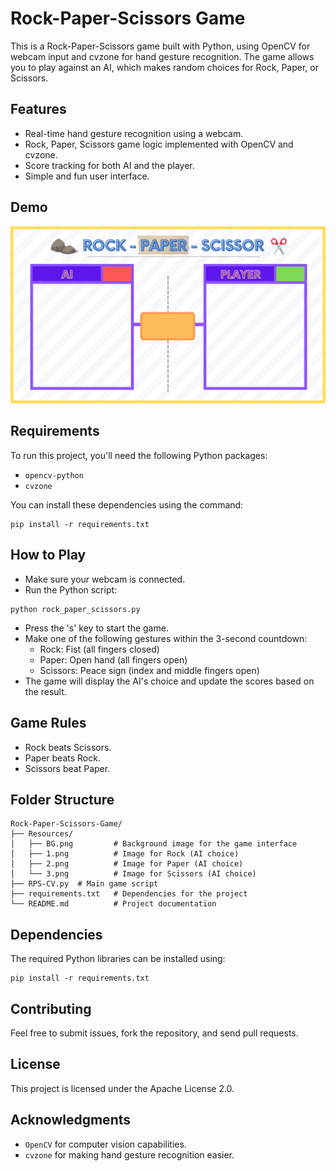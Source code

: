 # Rock-Paper-Scissors Game

This is a Rock-Paper-Scissors game built with Python, using OpenCV for webcam input and cvzone for hand gesture recognition. The game allows you to play against an AI, which makes random choices for Rock, Paper, or Scissors.

## Features
- Real-time hand gesture recognition using a webcam.
- Rock, Paper, Scissors game logic implemented with OpenCV and cvzone.
- Score tracking for both AI and the player.
- Simple and fun user interface.

## Demo
![Game Screenshot](Resources/BG.png)

## Requirements
To run this project, you'll need the following Python packages:
- `opencv-python`
- `cvzone`

You can install these dependencies using the command:
```
pip install -r requirements.txt
```

## How to Play
- Make sure your webcam is connected.
- Run the Python script:
```
python rock_paper_scissors.py
```
- Press the 's' key to start the game.
- Make one of the following gestures within the 3-second countdown:
  - Rock: Fist (all fingers closed)
  - Paper: Open hand (all fingers open)
  - Scissors: Peace sign (index and middle fingers open)
- The game will display the AI's choice and update the scores based on the result.

## Game Rules
- Rock beats Scissors.
- Paper beats Rock.
- Scissors beat Paper.

## Folder Structure
```
Rock-Paper-Scissors-Game/
├── Resources/
│   ├── BG.png         # Background image for the game interface
│   ├── 1.png          # Image for Rock (AI choice)
│   ├── 2.png          # Image for Paper (AI choice)
│   └── 3.png          # Image for Scissors (AI choice)
├── RPS-CV.py  # Main game script
├── requirements.txt   # Dependencies for the project
└── README.md          # Project documentation
```

## Dependencies
The required Python libraries can be installed using:
```
pip install -r requirements.txt
```

## Contributing
Feel free to submit issues, fork the repository, and send pull requests.

## License
This project is licensed under the Apache License 2.0.

## Acknowledgments
- `OpenCV` for computer vision capabilities.
- `cvzone` for making hand gesture recognition easier.
